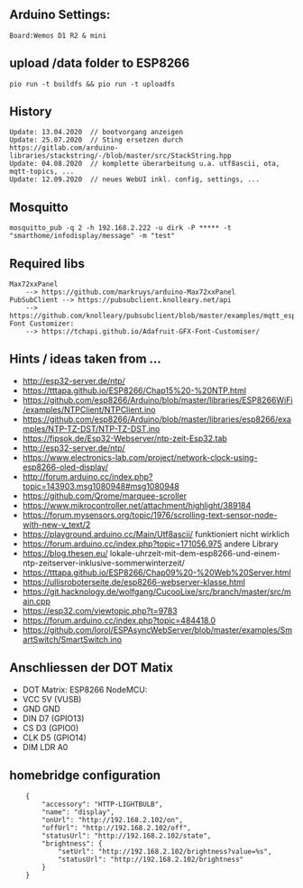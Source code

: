 
## Arduino Settings:
    Board:Wemos D1 R2 & mini

## upload /data folder to ESP8266
`pio run -t buildfs && pio run -t uploadfs`

## History
    Update: 13.04.2020  // bootvorgang anzeigen
    Update: 25.07.2020  // Sting ersetzen durch https://gitlab.com/arduino-libraries/stackstring/-/blob/master/src/StackString.hpp
    Update: 04.08.2020	// komplette überarbeitung u.a. utf8ascii, ota, mqtt-topics, ...
    Update: 12.09.2020	// neues WebUI inkl. config, settings, ...

## Mosquitto
    mosquitto_pub -q 2 -h 192.168.2.222 -u dirk -P ***** -t "smarthome/infodisplay/message" -m "test"

## Required libs
    Max72xxPanel
        --> https://github.com/markruys/arduino-Max72xxPanel
    PubSubClient --> https://pubsubclient.knolleary.net/api
        --> https://github.com/knolleary/pubsubclient/blob/master/examples/mqtt_esp8266/mqtt_esp8266.ino
    Font Customizer:
        --> https://tchapi.github.io/Adafruit-GFX-Font-Customiser/

## Hints / ideas taken from ...
*   http://esp32-server.de/ntp/
*   https://tttapa.github.io/ESP8266/Chap15%20-%20NTP.html
*   https://github.com/esp8266/Arduino/blob/master/libraries/ESP8266WiFi/examples/NTPClient/NTPClient.ino
*   https://github.com/esp8266/Arduino/blob/master/libraries/esp8266/examples/NTP-TZ-DST/NTP-TZ-DST.ino
*   https://fipsok.de/Esp32-Webserver/ntp-zeit-Esp32.tab
*   http://esp32-server.de/ntp/
*   https://www.electronics-lab.com/project/network-clock-using-esp8266-oled-display/
*   http://forum.arduino.cc/index.php?topic=143903.msg1080948#msg1080948
*   https://github.com/Qrome/marquee-scroller
*   https://www.mikrocontroller.net/attachment/highlight/389184
*   https://forum.mysensors.org/topic/1976/scrolling-text-sensor-node-with-new-v_text/2
*   https://playground.arduino.cc/Main/Utf8ascii/         funktioniert nicht wirklich
*   https://forum.arduino.cc/index.php?topic=171056.975   andere Library
*   https://blog.thesen.eu/   lokale-uhrzeit-mit-dem-esp8266-und-einem-ntp-zeitserver-inklusive-sommerwinterzeit/
 *  https://tttapa.github.io/ESP8266/Chap09%20-%20Web%20Server.html
 * 	https://ullisroboterseite.de/esp8266-webserver-klasse.html
 * 	https://git.hacknology.de/wolfgang/CucooLixe/src/branch/master/src/main.cpp
 * 	https://esp32.com/viewtopic.php?t=9783
 * 	https://forum.arduino.cc/index.php?topic=484418.0
 *  https://github.com/lorol/ESPAsyncWebServer/blob/master/examples/SmartSwitch/SmartSwitch.ino

## Anschliessen der DOT Matix
* DOT Matrix:       ESP8266 NodeMCU:
* VCC               5V (VUSB)
* GND               GND
* DIN               D7 (GPIO13)
* CS                D3 (GPIO0)
* CLK               D5 (GPIO14)
* DIM LDR           A0

## homebridge configuration
```	
    {
		"accessory": "HTTP-LIGHTBULB",
		"name": "display",
		"onUrl": "http://192.168.2.102/on",
		"offUrl": "http://192.168.2.102/off",
		"statusUrl": "http://192.168.2.102/state",
		"brightness": {
			"setUrl": "http://192.168.2.102/brightness?value=%s",
			"statusUrl": "http://192.168.2.102/brightness"
		}
	}
```    
